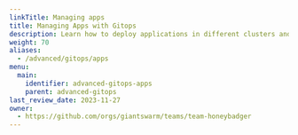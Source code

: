 ```yaml
---
linkTitle: Managing apps
title: Managing Apps with Gitops
description: Learn how to deploy applications in different clusters and environments using GitOps.
weight: 70
aliases:
  - /advanced/gitops/apps
menu:
  main:
    identifier: advanced-gitops-apps
    parent: advanced-gitops
last_review_date: 2023-11-27
owner:
  - https://github.com/orgs/giantswarm/teams/team-honeybadger
---
```

